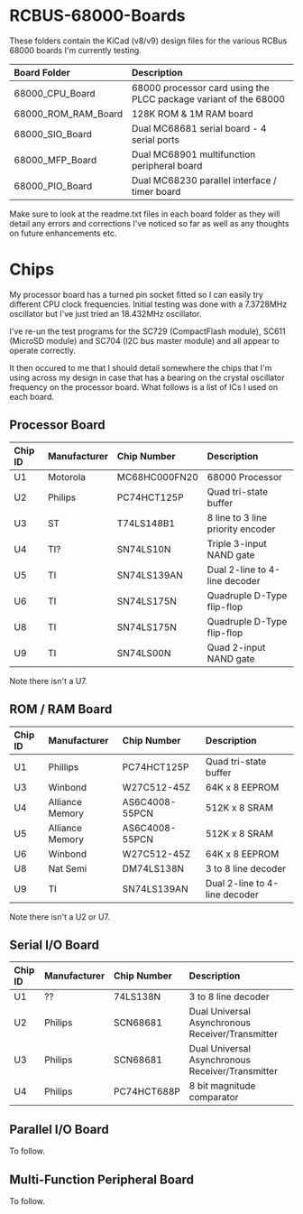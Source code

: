 # RCBUS-68000-Boards

These folders contain the KiCad (v8/v9) design files for the various RCBus 68000 boards I'm currently testing.

| Board Folder | Description |
| :---- | :---- |
| 68000_CPU_Board | 68000 processor card using the PLCC package variant of the 68000 |
| 68000_ROM_RAM_Board | 128K ROM & 1M RAM board |
| 68000_SIO_Board | Dual MC68681 serial board - 4 serial ports |
| 68000_MFP_Board | Dual MC68901 multifunction peripheral board |
| 68000_PIO_Board | Dual MC68230 parallel interface / timer board |

Make sure to look at the readme.txt files in each board folder as they will detail any errors and corrections I've noticed so far as well as any thoughts on future enhancements etc.

# Chips

My processor board has a turned pin socket fitted so I can easily try different CPU clock frequencies. Initial testing was done with a 7.3728MHz oscillator but I've just tried an 18.432MHz oscillator.

I've re-un the test programs for the SC729 (CompactFlash module), SC611 (MicroSD module) and SC704 (I2C bus master module) and all appear to operate correctly.

It then occured to me that I should detail somewhere the chips that I'm using across my design in case that has a bearing on the crystal oscillator frequency on the processor board. What follows is a list of ICs I used on each board.

## Processor Board

| Chip ID | Manufacturer | Chip Number | Description |
| :---- | :---- |  :---- | :---- |
| U1 | Motorola | MC68HC000FN20 | 68000 Processor |
| U2 | Philips | PC74HCT125P | Quad tri-state buffer |
| U3 | ST | T74LS148B1 | 8 line to 3 line priority encoder |
| U4 | TI? | SN74LS10N | Triple 3-input NAND gate |
| U5 | TI | SN74LS139AN | Dual 2-line to 4-line decoder |
| U6 | TI | SN74LS175N | Quadruple D-Type flip-flop |
| U8 | TI | SN74LS175N | Quadruple D-Type flip-flop |
| U9 | TI | SN74LS00N | Quad 2-input NAND gate |

Note there isn't a U7.

## ROM / RAM Board

| Chip ID | Manufacturer | Chip Number | Description |
| :---- | :---- |  :---- | :---- |
| U1 | Phillips | PC74HCT125P | Quad tri-state buffer |
| U3 | Winbond | W27C512-45Z | 64K x 8 EEPROM |
| U4 | Alliance Memory | AS6C4008-55PCN | 512K x 8 SRAM |
| U5 | Alliance Memory | AS6C4008-55PCN | 512K x 8 SRAM |
| U6 | Winbond | W27C512-45Z | 64K x 8 EEPROM |
| U8 | Nat Semi | DM74LS138N | 3 to 8 line decoder |
| U9 | TI | SN74LS139AN | Dual 2-line to 4-line decoder |

Note there isn't a U2 or U7.

## Serial I/O Board

| Chip ID | Manufacturer | Chip Number | Description |
| :---- | :---- |  :---- | :---- |
| U1 | ?? | 74LS138N | 3 to 8 line decoder |
| U2 | Philips | SCN68681 | Dual Universal Asynchronous Receiver/Transmitter |
| U3 | Philips | SCN68681 | Dual Universal Asynchronous Receiver/Transmitter |
| U4 | Philips | PC74HCT688P | 8 bit magnitude comparator |

## Parallel I/O Board

To follow.

## Multi-Function Peripheral Board

To follow.
